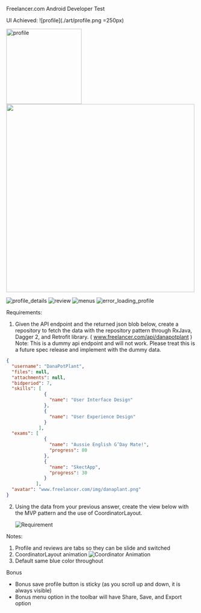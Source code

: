 Freelancer.com Android Developer Test

UI Achieved:
![profile](./art/profile.png =250px)

<img src="https://github.com/jemaystermind/FreelancerInterview/tree/master/art/profile.png" alt="profile" style="width: 200px;"/>

<img src="https://github.com/jemaystermind/FreelancerInterview/blob/master/art/profile.png" width=500/>

![profile_details](art/profile_details.png)
![review](art/review.png)
![menus](art/menus.png)
![error_loading_profile](art/error_loading_profile.png)

Requirements:

1. Given the API endpoint and the returned json blob below, create a repository to fetch the
data with the repository pattern through RxJava, Dagger 2, and Retrofit library.
( www.freelancer.com/api/danapotplant )
Note: This is a dummy api endpoint and will not work. Please treat this is a future spec release
and implement with the dummy data.

```json
{
  "username": "DanaPotPlant",
  "files": null,
  "attachments": null,
  "bidperiod": 7,
  "skills": [
              {
                "name": "User Interface Design"
              },
              {
                "name": "User Experience Design"
              }
            ],
  "exams": [
              {
                "name": "Aussie English G’Day Mate!",
                "progress": 80
              },
              {
                "name": "SkectApp",
                "progress": 30
              }
           ],
  "avatar": "www.freelancer.com/img/danaplant.png"
}
```

2. Using the data from your previous answer, create the view below with the MVP pattern
   and the use of CoordinatorLayout.
   
   ![Requirement](art/ui_requirement.png)
   
Notes:
  1.  Profile and reviews are tabs so they can be slide and switched
  2.  CoordinatorLayout animation
    ![Coordinator Animation](art/coordinator_layout_animation.gif)
  3. Default same blue color throughout

Bonus
  * Bonus save profile button is sticky (as you scroll up and down, it is always visible)
  * Bonus menu option in the toolbar will have Share, Save, and Export option
